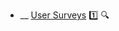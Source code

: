 * __ [User Surveys](./requirements/userSurveys) :one: <trigger for="pop:title-preview">:mag:</trigger>


<popover id="pop:title-preview" title=":mag: User Surveys" placement="right">
  <div slot="content">
    <include src=".\preview.md" />
  </div>
</popover>
